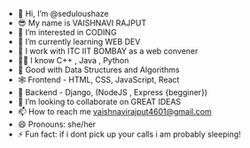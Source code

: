 - 👋 Hi, I’m @seduloushaze
- 😎 My name is VAISHNAVI RAJPUT
- 👀 I’m interested in CODING
- 🌱 I’m currently learning WEB DEV
- 🏢 I work with ITC IIT BOMBAY as a web convener
- 👩‍💻 I know C++ , Java , Python
- 🧩 Good with Data Structures and Algorithms
- 🕸️ Frontend - HTML, CSS, JavaScript, React
- 📡 Backend - Django, (NodeJS , Express {begginer})
- 💞️ I’m looking to collaborate on GREAT IDEAS
- 📫 How to reach me vaishnavirajput4601@gmail.com
- 😄 Pronouns: she/her
- ⚡ Fun fact: if i dont pick up your calls i am probably sleeping!
   



